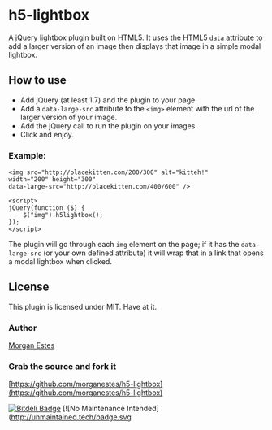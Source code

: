 h5-lightbox
===========

A jQuery lightbox plugin built on HTML5. It uses the [HTML5 `data` attribute](http://html5doctor.com/html5-custom-data-attributes/) to add a larger version of an image then displays that image in a simple modal lightbox.


## How to use ##
* Add jQuery (at least 1.7) and the plugin to your page.
* Add a `data-large-src` attribute to the `<img>` element with the url of the larger version of your image.
* Add the jQuery call to run the plugin on your images.
* Click and enjoy.

### Example: ###

	<img src="http://placekitten.com/200/300" alt="kitteh!" 
	width="200" height="300" 
	data-large-src="http://placekitten.com/400/600" />
	
	<script>
 	jQuery(function ($) {
    	$("img").h5lightbox();
	});
	</script>


The plugin will go through each `img` element on the page; if it has the `data-large-src` (or your own defined attribute) it will wrap that in a link that opens a modal lightbox when clicked.

## License ##

This plugin is licensed under MIT. Have at it.

### Author ###
[Morgan Estes](http://morganestes.me)

### Grab the source and fork it ###
[https://github.com/morganestes/h5-lightbox](https://github.com/morganestes/h5-lightbox)

[![Bitdeli Badge](https://d2weczhvl823v0.cloudfront.net/morganestes/h5-lightbox/trend.png)](https://bitdeli.com/free "Bitdeli Badge")
[![No Maintenance Intended](http://unmaintained.tech/badge.svg
